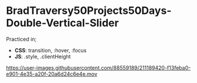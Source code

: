 # BradTraversy50Projects50Days-Double-Vertical-Slider
Practiced in;
   *  __CSS__: transition, :hover, :focus
   *  __JS__: .style, .clientHeight   

https://user-images.githubusercontent.com/88559189/211189420-f13feba0-e901-4e35-a20f-20a6d24c6e4e.mov

